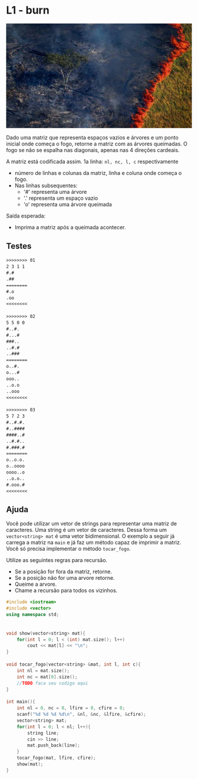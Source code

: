 # L1 - burn

![_](cover.jpg)

Dado uma matriz que representa espaços vazios e árvores e um ponto inicial onde começa o fogo, retorne a matriz com as árvores queimadas. O fogo se não se espalha nas diagonais, apenas nas 4 direções cardeais.

A matriz está codificada assim.
1a linha: `nl, nc, l, c` respectivamente

- número de linhas e colunas da matriz, linha e coluna onde começa o fogo.
- Nas linhas subsequentes:
  - '\#' representa uma árvore
  - '.' representa um espaço vazio
  - 'o' representa uma árvore queimada

Saída esperada:

- Imprima a matriz após a queimada acontecer.

## Testes

```txt
>>>>>>>> 01
2 3 1 1
#.#
.##
========
#.o
.oo
<<<<<<<<

>>>>>>>> 02
5 5 0 0
#..#.
#...#
###..
..#.#
..###
========
o..#.
o...#
ooo..
..o.o
..ooo
<<<<<<<<

>>>>>>>> 03
5 7 2 3
#..#.#.
#..####
####..#
..#.#..
#.###.#
========
o..o.o.
o..oooo
oooo..o
..o.o..
#.ooo.#
<<<<<<<<

```

## Ajuda

Você pode utilizar um vetor de strings para representar uma matriz de caracteres. Uma string é um vetor de caracteres. Dessa forma um `vector<string> mat` é uma vetor bidimensional. O exemplo a seguir já carrega a matriz na `main` e já faz um método capaz de imprimir a matriz. Você só precisa implementar o método `tocar_fogo`.

Utilize as seguintes regras para recursão.

- Se a posição for fora da matriz, retorne.
- Se a posição não for uma arvore retorne.
- Queime a arvore.
- Chame a recursão para todos os vizinhos.

```cpp
#include <iostream>
#include <vector>
using namespace std;


void show(vector<string> mat){
    for(int l = 0; l < (int) mat.size(); l++)
        cout << mat[l] << "\n";
}

void tocar_fogo(vector<string> &mat, int l, int c){
    int nl = mat.size();
    int nc = mat[0].size();
    //TODO faca seu codigo aqui
}

int main(){
    int nl = 0, nc = 0, lfire = 0, cfire = 0;
    scanf("%d %d %d %d\n", &nl, &nc, &lfire, &cfire);
    vector<string> mat;
    for(int l = 0; l < nl; l++){
        string line;
        cin >> line;
        mat.push_back(line);
    }
    tocar_fogo(mat, lfire, cfire);
    show(mat);
}


```
